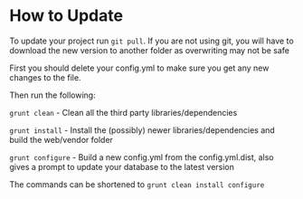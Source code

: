 How to Update
=============

To update your project run `git pull`. 
If you are not using git, you will have to download the new version to another folder as overwriting may not be safe

First you should delete your config.yml to make sure you get any new changes to the file.

Then run the following: 

`grunt clean` - Clean all the third party libraries/dependencies

`grunt install` - Install the (possibly) newer libraries/dependencies and build the web/vendor folder

`grunt configure` - Build a new config.yml from the config.yml.dist, also gives a prompt to update your database to the latest version

The commands can be shortened to `grunt clean install configure`